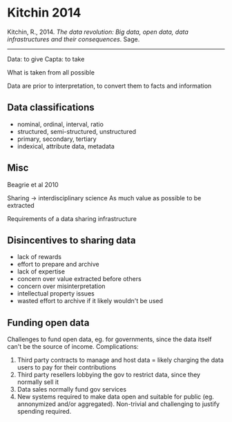 # Kitchin 2014
Kitchin, R., 2014. _The data revolution: Big data, open data, data infrastructures and their consequences_. Sage.

---

Data: to give
Capta: to take

What is taken from all possible

Data are prior to interpretation, to convert them to facts and information

## Data classifications
* nominal, ordinal, interval, ratio
* structured, semi-structured, unstructured
* primary, secondary, tertiary
* indexical, attribute data, metadata


## Misc
Beagrie et al 2010

Sharing -> interdisciplinary science
As much value as possible to be extracted

Requirements of a data sharing infrastructure

## Disincentives to sharing data
* lack of rewards
* effort to prepare and archive
* lack of expertise
* concern over value extracted before others
* concern over misinterpretation
* intellectual property issues
* wasted effort to archive if it likely wouldn't be used

## Funding open data
Challenges to fund open data, eg. for governments, since the data itself can't be the source of income. Complications:
1. Third party contracts to manage and host data = likely charging the data users to pay for their contributions
2. Third party resellers lobbying the gov to restrict data, since they normally sell it
3. Data sales normally fund gov services
4. New systems required to make data open and suitable for public (eg. annonymized and/or aggregated). Non-trivial and challenging to justify spending required. 